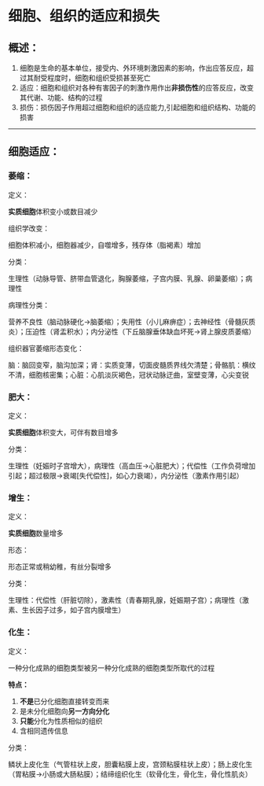 # 细胞、组织的适应和损失

## 概述：

1. 细胞是生命的基本单位，接受内、外环境刺激因素的影响，作出应答反应，超过其耐受程度时，细胞和组织受损甚至死亡
2. 适应：细胞和组织对各种有害因子的刺激作用作出**非损伤性**的应答反应，改变其代谢、功能、结构的过程
3. 损伤：损伤因子作用超过细胞和组织的适应能力,引起细胞和组织结构、功能的损害

---

## 细胞适应：

### 萎缩：

定义：

**实质细胞**体积变小或数目减少

组织学改变：

细胞体积减小，细胞器减少，自噬增多，残存体（脂褐素）增加

分类：

生理性（动脉导管、脐带血管退化，胸腺萎缩，子宫内膜、乳腺、卵巢萎缩）；病理性

病理性分类：

营养不良性（脑动脉硬化→脑萎缩）；失用性（小儿麻痹症）；去神经性（骨髓灰质炎）；压迫性（肾盂积水）；内分泌性（下丘脑腺垂体缺血坏死→肾上腺皮质萎缩）

组织器官萎缩形态变化：

脑：脑回变窄，脑沟加深；肾：实质变薄，切面皮髓质界线欠清楚；骨骼肌：横纹不清，细胞核密集；心脏：心肌淡灰褐色，冠状动脉迂曲，室壁变薄，心尖变锐

### 肥大：

定义：

**实质细胞**体积变大，可伴有数目增多

分类：

生理性（妊娠时子宫增大），病理性（高血压→心脏肥大）；代偿性（工作负荷增加引起；超过极限→衰竭[失代偿性]，如心力衰竭），内分泌性（激素作用引起）

### 增生：

定义：

**实质细胞**数量增多

形态：

形态正常或稍幼稚，有丝分裂增多

分类：

生理性：代偿性（肝脏切除），激素性（青春期乳腺，妊娠期子宫）；病理性（激素、生长因子过多，如子宫内膜增生）

### 化生：

定义：

一种分化成熟的细胞类型被另一种分化成熟的细胞类型所取代的过程

**特点：**

1. **不是**已分化细胞直接转变而来
2. 是未分化细胞向**另一方向分化**
3. **只能**分化为性质相似的组织
4. 含相同遗传信息

分类：

鳞状上皮化生（气管柱状上皮，胆囊粘膜上皮，宫颈粘膜柱状上皮）；肠上皮化生（胃粘膜→小肠或大肠粘膜）；结缔组织化生（软骨化生，骨化生，骨化性肌炎）